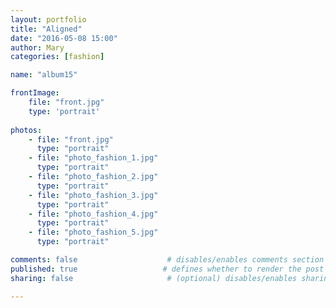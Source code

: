 ```yaml
---
layout: portfolio
title: "Aligned"
date: "2016-05-08 15:00"
author: Mary
categories: [fashion]

name: "album15"

frontImage: 
    file: "front.jpg"
    type: 'portrait'
      
photos: 
    - file: "front.jpg"
      type: "portrait" 
    - file: "photo_fashion_1.jpg"
      type: "portrait" 
    - file: "photo_fashion_2.jpg"
      type: "portrait" 
    - file: "photo_fashion_3.jpg"
      type: "portrait" 
    - file: "photo_fashion_4.jpg"
      type: "portrait" 
    - file: "photo_fashion_5.jpg"
      type: "portrait"

comments: false                    # disables/enables comments section for the post
published: true                   # defines whether to render the post in 'generate' mode
sharing: false                     # (optional) disables/enables sharing options for the post, 'true' is by default

---
```







